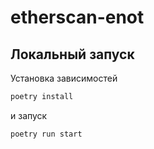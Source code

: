# etherscan-enot

## Локальный запуск

Установка зависимостей

```bash
poetry install
```

и запуск

```bash
poetry run start
```
